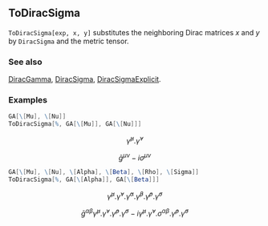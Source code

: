 ## ToDiracSigma

`ToDiracSigma[exp, x, y]` substitutes the neighboring Dirac matrices $x$ and $y$ by `DiracSigma` and the metric tensor.

### See also

[DiracGamma](DiracGamma), [DiracSigma](DiracSigma), [DiracSigmaExplicit](DiracSigmaExplicit).

### Examples

```mathematica
GA[\[Mu], \[Nu]]
ToDiracSigma[%, GA[\[Mu]], GA[\[Nu]]]
```

$$\bar{\gamma }^{\mu }.\bar{\gamma }^{\nu }$$

$$\bar{g}^{\mu \nu }-i \sigma ^{\mu \nu }$$

```mathematica
GA[\[Mu], \[Nu], \[Alpha], \[Beta], \[Rho], \[Sigma]]
ToDiracSigma[%, GA[\[Alpha]], GA[\[Beta]]]
```

$$\bar{\gamma }^{\mu }.\bar{\gamma }^{\nu }.\bar{\gamma }^{\alpha }.\bar{\gamma }^{\beta }.\bar{\gamma }^{\rho }.\bar{\gamma }^{\sigma }$$

$$\bar{g}^{\alpha \beta } \bar{\gamma }^{\mu }.\bar{\gamma }^{\nu }.\bar{\gamma }^{\rho }.\bar{\gamma }^{\sigma }-i \bar{\gamma }^{\mu }.\bar{\gamma }^{\nu }.\sigma ^{\alpha \beta }.\bar{\gamma }^{\rho }.\bar{\gamma }^{\sigma }$$